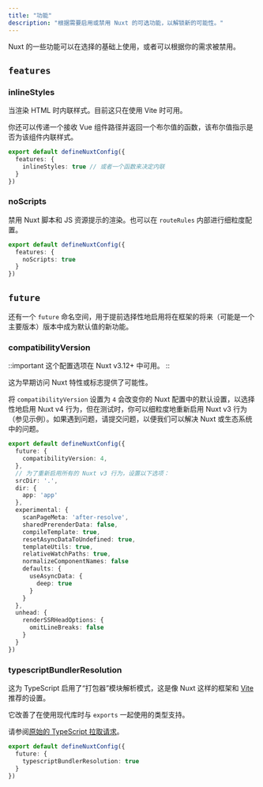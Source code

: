 ```yaml
---
title: "功能"
description: "根据需要启用或禁用 Nuxt 的可选功能，以解锁新的可能性。"
---
```


Nuxt 的一些功能可以在选择的基础上使用，或者可以根据你的需求被禁用。

## `features`

### inlineStyles

当渲染 HTML 时内联样式。目前这只在使用 Vite 时可用。

你还可以传递一个接收 Vue 组件路径并返回一个布尔值的函数，该布尔值指示是否为该组件内联样式。

```ts [nuxt.config.ts]
export default defineNuxtConfig({
  features: {
    inlineStyles: true // 或者一个函数来决定内联
  }
})
```

### noScripts

禁用 Nuxt 脚本和 JS 资源提示的渲染。也可以在 `routeRules` 内部进行细粒度配置。

```ts [nuxt.config.ts]
export default defineNuxtConfig({
  features: {
    noScripts: true
  }
})
```

## `future`

还有一个 `future` 命名空间，用于提前选择性地启用将在框架的将来（可能是一个主要版本）版本中成为默认值的新功能。

### compatibilityVersion

::important
这个配置选项在 Nuxt v3.12+ 中可用。
::

这为早期访问 Nuxt 特性或标志提供了可能性。

将 `compatibilityVersion` 设置为 `4` 会改变你的 Nuxt 配置中的默认设置，以选择性地启用 Nuxt v4 行为，但在测试时，你可以细粒度地重新启用 Nuxt v3 行为（参见示例）。如果遇到问题，请提交问题，以便我们可以解决 Nuxt 或生态系统中的问题。

```ts
export default defineNuxtConfig({
  future: {
    compatibilityVersion: 4,
  },
  // 为了重新启用所有的 Nuxt v3 行为，设置以下选项：
  srcDir: '.',
  dir: {
    app: 'app'
  },
  experimental: {
    scanPageMeta: 'after-resolve',
    sharedPrerenderData: false,
    compileTemplate: true,
    resetAsyncDataToUndefined: true,
    templateUtils: true,
    relativeWatchPaths: true,
    normalizeComponentNames: false
    defaults: {
      useAsyncData: {
        deep: true
      }
    }
  },
  unhead: {
    renderSSRHeadOptions: {
      omitLineBreaks: false
    }
  }
})
```

### typescriptBundlerResolution

这为 TypeScript 启用了“打包器”模块解析模式，这是像 Nuxt 这样的框架和 [Vite](https://vitejs.dev/guide/performance.html#reduce-resolve-operations) 推荐的设置。

它改善了在使用现代库时与 `exports` 一起使用的类型支持。

请参阅[原始的 TypeScript 拉取请求](https://github.com/microsoft/TypeScript/pull/51669)。

```ts [nuxt.config.ts]
export default defineNuxtConfig({
  future: {
    typescriptBundlerResolution: true
  }
})
```
